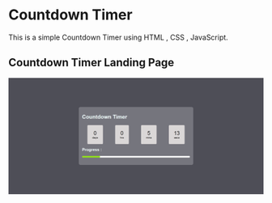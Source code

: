 # Countdown Timer
This is a simple Countdown Timer using HTML , CSS , JavaScript. 

## Countdown Timer Landing Page
![Countdowntimer](https://github.com/ArpitAggarwal10/Countdown_Timer/blob/master/CountdownTimer.png)